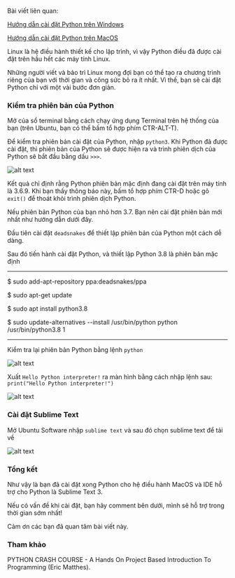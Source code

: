 Bài viết liên quan:

[Hướng dẫn cài đặt Python trên Windows](https://viblo.asia/p/huong-dan-cai-dat-python-va-sublime-text-3-cho-windows-2020-Ljy5V78kKra)

[Hướng dẫn cài đặt Python trên MacOS](https://viblo.asia/p/huong-dan-cai-dat-python-va-sublime-text-3-cho-macos-2020-07LKXm8rZV4)

Linux là hệ điều hành thiết kế cho lập trình, vì vậy Python điều đã được cài đặt trên hầu hết các máy tính Linux.

Những người viết và bảo trì Linux mong đợi bạn có thể tạo ra chương trình riêng của bạn với thời gian và công sức bỏ ra ít nhất. Vì thế, bạn sẽ cài đặt Python chỉ với một vài bước đơn giản.

### Kiểm tra phiên bản của Python

Mở của sổ terminal bằng cách chạy ứng dụng Terminal trên hệ thống của bạn (trên Ubuntu, bạn có thể bấm tổ hợp phím CTR-ALT-T).

Để kiểm tra phiên bản cài đặt của Python, nhập `python3`.  Khi Python đã được cài đặt, thì phiên bản của Python sẽ được hiện ra và trình phiên dịch của Python sẽ bắt đầu bằng dấu `>>>`.

![alt text](https://s3-ap-southeast-1.amazonaws.com/kipalog.com/zm31jlq7pm_Screenshot%20from%202020-02-06%2021-12-23.png)

Kết quả chỉ định rằng Python phiên bản mặc định đang cài đặt trên máy tính là 3.6.9. Khi bạn thấy thông báo này, bấm tổ hợp phím CTR-D hoặc gõ `exit()` để thoát khỏi trình phiên dịch Python.

Nếu phiên bản Python của bạn nhỏ hơn 3.7. Bạn nên cài đặt phiên bản mới nhất như hướng dẫn dưới đây.

Đầu tiên cài đặt `deadsnakes` để thiết lập phiên bản của Python một cách dễ dàng.

Sau đó tiến hành cài đặt Python, và thiết lập Python 3.8 là phiên bản mặc định 

-----

$ sudo add-apt-repository ppa:deadsnakes/ppa

$ sudo apt-get update

$ sudo apt install python3.8

$ sudo update-alternatives --install /usr/bin/python python /usr/bin/python3.8 1

-----

Kiểm tra lại phiên bản Python bằng lệnh `python`

![alt text](https://s3-ap-southeast-1.amazonaws.com/kipalog.com/58x2scgw7n_image.png)

Xuất `Hello Python interpreter!` ra màn hình bằng cách nhập lệnh sau: `print("Hello Python interpreter!")`

![alt text](https://s3-ap-southeast-1.amazonaws.com/kipalog.com/kofh1aiysl_image.png)

### Cài đặt Sublime Text

Mở Ubuntu Software nhập `sublime text` và sau đó chọn sublime text để tải về

![alt text](https://s3-ap-southeast-1.amazonaws.com/kipalog.com/w5bx53bmi6_image.png)

### Tổng kết

Như vậy là bạn đã cài đặt xong Python cho hệ điều hành MacOS và IDE hỗ trợ cho Python là Sublime Text 3.

Nếu có vấn đề khi cài đặt, bạn hãy comment bên dưới, mình sẽ hỗ trợ trong thời gian sớm nhất!

Cảm ơn các bạn đã quan tâm bài viết này.

### Tham khảo

PYTHON CRASH COURSE - A Hands On Project Based Introduction To Programming (Eric Matthes).